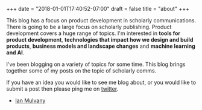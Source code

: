 +++
date = "2018-01-01T17:40:52-07:00"
draft = false
title = "about"
+++

This blog has a focus on product development in scholarly communications. There is going to be a large focus on scholarly publishing. Product development covers a huge range of topics. I'm interested in **tools for product development**, **technologies that impact how we design and build products**, **business models and landscape changes** and **machine learning and AI**.


I've been blogging on a variety of topics for some time. This blog brings together some of my posts on the topic of scholarly comms.

If you have an idea you would like to see me blog about, or you would like to submit a post then please ping me on [twitter](https://twitter.com/ianmulvany).


- [Ian Mulvany](http://mulvany.net)
